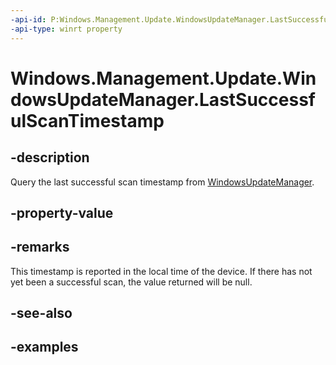 ```yaml
---
-api-id: P:Windows.Management.Update.WindowsUpdateManager.LastSuccessfulScanTimestamp
-api-type: winrt property
---
```


# Windows.Management.Update.WindowsUpdateManager.LastSuccessfulScanTimestamp

<!--
public System.Nullable<System.DateTimeOffset> LastSuccessfulScanTimestamp { get; }
-->


## -description
Query the last successful scan timestamp from [WindowsUpdateManager](./windowsupdatemanager.md).

## -property-value

## -remarks
This timestamp is reported in the local time of the device. If there has not yet been a successful scan, the value returned will be null.

## -see-also

## -examples


